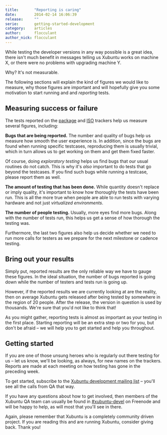 ```yaml
---
title:       "Reporting is caring"
date:        2014-02-14 16:06:39
release:     ""
serie:       getting-started-development
category:    articles
author:      flocculant
author_nick: flocculant
---
```


While testing the developer versions in any way possible is a great idea, there isn't much benefit in messages telling us Xubuntu works on machine X, or there were no problems with upgrading machine Y.

Why? It's not measurable.

The following sections will explain the kind of figures we would like to measure, why those figures are important and will hopefully give you some motivation to start running and and *reporting* tests.

Measuring success or failure
----------------------------

The tests reported on the [package](http://packages.qa.ubuntu.com/qatracker) and [ISO](http://iso.qa.ubuntu.com/qatracker) trackers help us measure several figures, including:

**Bugs that are being reported.** The number and quality of bugs help us measure how smooth the user experience is. In addition, since the bugs are found when running specific testcases, reproducing them is usually trivial, which in turn allows us to get working on them and get them fixed faster.

Of course, doing *exploratory testing* helps us find bugs that our usual routines do not catch. This is why it's *also* important to do tests that go beyond the testcases. If you find such bugs while running a testcase, please report them as well.

**The amount of testing that has been done.** While quantity doesn't replace or imply quality, it's important to know how thoroughly the tests have been run. This is all the more true when people are able to run tests with varying hardware and not just *virtualized environments*.

**The number of people testing.** Usually, more eyes find more bugs. Along with the number of tests run, this helps us get a sense of how thorough the testing was.

Furthermore, the last two figures also help us decide whether we need to run more calls for testers as we prepare for the next milestone or cadence testing.

Bring out your results
----------------------

Simply put, reported results are the only reliable way we have to gauge these figures. In the ideal situation, the number of bugs reported is going down while the number of testers and tests run is going up.

However, if the reported results we are currently looking at are the reality, then on average Xubuntu gets released after being tested by somewhere in the region of 20 people. After the release, the version in question is used by thousands. We're sure that you'd not like to think that!

As you might gather, reporting tests is almost as important as your testing in the first place. Starting reporting will be an extra step or two for you, but don't be afraid – we will help you to get started and help you throughout.

Getting started
---------------

If you are one of those unsung heroes who is regularly out there testing for us – let us know, we'll be looking, as always, for new names on the trackers. Reports are made at each meeting on how testing has gone in the preceding week.

To get started, subscribe to the [Xubuntu development mailing list](https://lists.ubuntu.com/mailman/listinfo/xubuntu-devel) – you'll see all the calls from QA that way.

If you have any questions about how to get involved, then members of the Xubuntu QA team can usually be found in [\#xubuntu-devel](http://webchat.freenode.net/?channels=xubuntu-devel) on Freenode and will be happy to help, as will most that you'll see in there.

Again, please remember that Xubuntu is a completely community driven project. If you are reading this and are running Xubuntu, consider giving back. Thank you!
